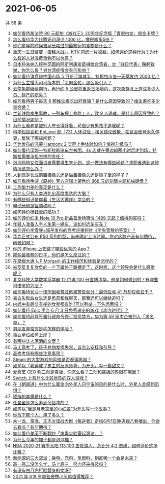 # 2021-06-05

共 58 条

<!-- BEGIN -->
<!-- 最后更新时间 Sat Jun 05 2021 05:36:05 GMT+0800 (China Standard Time) -->

1. [如何看待某法院 80
   元起拍《游戏王》20周年纪念版「青眼白龙」纯金卡牌？](https://www.zhihu.com/question/462784002)
2. [怎么看待华为比腾讯利润少 1000 亿，缴税却多5倍？](https://www.zhihu.com/question/462746576)
3. [你们童年的时候被家长喂过的最敷衍的食物是什么？](https://www.zhihu.com/question/462844792)
4. [重庆一生日宴变「蛋糕大战」，KTV
   包房一片狼藉，如何评价这种行为？为什么有的人对浪费食物不以为意？](https://www.zhihu.com/question/463080691)
5. [日本将未纳入接种范围的阿斯利康疫苗捐给台湾省，台「驻日代表」鞠躬致谢，你怎么看？对台湾疫情会有何影响？](https://www.zhihu.com/question/463127339)
6. [如何看待消息称中国市场 5 月份订单减半，特斯拉市值一天蒸发约 2000
   亿？](https://www.zhihu.com/question/463066556)
7. [为什么主播大司马版本的「肌肉金轮」那么吸引人？](https://www.zhihu.com/question/461688762)
8. [云南象群继续南行，再行约 5
   公里将重返玉溪境内，这次象群北上造成多少人员、财产的损失？](https://www.zhihu.com/question/463102060)
9. [如何看待男子每天 8
   颗维生素吃出肝衰竭？是什么原因导致的？维生素吃多少量合适？](https://www.zhihu.com/question/463004931)
10. [兰新铁路发生事故，一列车撞上修路工人，致 9
    人遇难，是什么原因导致的？目前情况如何？](https://www.zhihu.com/question/463074526)
11. [为什么我老是被别人夸长得好看，可很少有男孩子追我呢？](https://www.zhihu.com/question/319027663)
12. [科学松鼠会和 Ent_evo 就「731
    人体试验」相关结论致歉，松鼠会账号永久停更，反映了哪些问题？](https://www.zhihu.com/question/463111735)
13. [华为发布的鸿蒙 Harmony 2
    实际上手体验如何？值得升级吗？](https://www.zhihu.com/question/458633364)
14. [如何看待深圳一特斯拉断电车主被困，4s
    店就在旁边却两小时后才到场，特斯拉需要承担怎样的责任？](https://www.zhihu.com/question/462688516)
15. [泡泡玛特女性面试者需要填生育计划，这一做法有哪些问题？求职者遇到这种情况该怎么办？](https://www.zhihu.com/question/463127265)
16. [人到底是长成前置摄像头还是后置摄像头还是镜子里的样子？](https://www.zhihu.com/question/66063294)
17. [如何看待手游《原神》官方店铺上架售价 868
    元的刻晴主题机械键盘？](https://www.zhihu.com/question/462000684)
18. [工作能力差的表现是什么？](https://www.zhihu.com/question/272082217)
19. [为什么只有人类进化出高度发达的大脑？](https://www.zhihu.com/question/20323967)
20. [有哪些知识是你看《生活大爆炸》学会的？](https://www.zhihu.com/question/321167011)
21. [电动牙刷是智商税吗？](https://www.zhihu.com/question/60799591)
22. [如何评价杨钰莹的唱功？](https://www.zhihu.com/question/23503608)
23. [如何评价红米 Note 10 Pro 新品首发特惠价 1499
    元起？值得购买吗？](https://www.zhihu.com/question/461503607)
24. [年轻人准备入手人生第一辆车，该如何选车买车？](https://www.zhihu.com/question/462934776)
25. [如何评价李雪琴×知乎发布的高考应援短片《所有雪琴的答案》？](https://www.zhihu.com/question/463097533)
26. [华为正式公布 P50
    系列机型，尚未确定上市时间，你对这款产品有何期待，前景如何？](https://www.zhihu.com/question/462823371)
27. [你的 iPhone 上安装了哪些优秀的 App？](https://www.zhihu.com/question/20857355)
28. [那些最难熬的日子，你们是怎么度过的？](https://www.zhihu.com/question/452944848)
29. [在摩根大通 (JP Morgan) 的工作经历和体验是怎样的？](https://www.zhihu.com/question/22083941)
30. [被反反复复欺负的一个下属终于跳槽走了，这时候，这个领导会是什么感觉呢？](https://www.zhihu.com/question/419717401)
31. [北京科技大学数学系学霸 12 门课 100
    分直博清华，他是如何做到的？有哪些可借鉴的方法？](https://www.zhihu.com/question/463055855)
32. [如何看待长沙一律所因收费过低被警告处分：最低应收 41
    万却仅收五千？](https://www.zhihu.com/question/462810614)
33. [表白失败后女生还是愿意和我聊天，那我还可以继续追吗？](https://www.zhihu.com/question/367730793)
34. [内娱中有趣又有梗的女星都有谁?可以列举一下名场面吗？](https://www.zhihu.com/question/462892733)
35. [如何看待 Epic 平台 6 月 3
    日免费送出的游戏《冰汽时代》？](https://www.zhihu.com/question/463021141)
36. [如何看待拜登签署行政命令修订投资禁令，华为等 59
    家中企被列入「黑名单」？](https://www.zhihu.com/question/463048861)
37. [男朋友非常穷是种怎样的体验？](https://www.zhihu.com/question/26596095)
38. [事业单位如何上岸？](https://www.zhihu.com/question/345511835)
39. [有哪些让人落泪的文案？](https://www.zhihu.com/question/450182895)
40. [马上高考了，孩子总怕发挥失常，该怎么安抚和引导？](https://www.zhihu.com/question/462355606)
41. [高考考场有哪些注意事项？](https://www.zhihu.com/question/461629127)
42. [Steam 的大型游戏的风格是否都偏黑暗？](https://www.zhihu.com/question/460129234)
43. [如何以「我穿成了男主的反派师尊」为开头，写一篇甜文？](https://www.zhihu.com/question/433065335)
44. [爱奇艺 CEO 称二创是盗版，你怎么看？二创和盗版的界限在哪里？](https://www.zhihu.com/question/463058796)
45. [Switch 上有什么比较优质的双人游戏？](https://www.zhihu.com/question/283561191)
46. [在《朝闻道》中为什么霍金向外星人问宇宙的目的是什么时，外星人会感到恐惧？](https://www.zhihu.com/question/307116324)
47. [矩阵的本质是什么？](https://www.zhihu.com/question/22047061)
48. [任盈盈是怎么追到令狐冲的？](https://www.zhihu.com/question/462707077)
49. [如何以“我是月老宫里的小红娘”为开头写一个故事？](https://www.zhihu.com/question/455142039)
50. [你放下那个人，用了多久？](https://www.zhihu.com/question/459105986)
51. [朱一龙、童瑶、王志文谍战大剧《叛逆者》定档6月7日晚央视八套播出，你会去看吗？有何期待？](https://www.zhihu.com/question/462905368)
52. [如何看待美英不断翻炒「病毒实验室起源论」？](https://www.zhihu.com/question/462610953)
53. [为什么今年的裙子都是泡泡袖？](https://www.zhihu.com/question/397465205)
54. [NBA 2020-21 赛季太阳 113:100 击败湖人，总比分 4:2
    晋级，如何评价这场比赛？](https://www.zhihu.com/question/463061695)
55. [新能源的三大流派：换电、充电、氢燃料，到底哪一个会是未来？](https://www.zhihu.com/question/453005871)
56. [高一高二没怎么学，马上高三，努力还来得及吗？](https://www.zhihu.com/question/461313503)
57. [有没有白月光打脸替身的文呀?](https://www.zhihu.com/question/459071698)
58. [2021 年 618 有哪些便携小风扇值得推荐？](https://www.zhihu.com/question/460200651)

<!-- END -->
